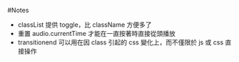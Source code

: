 #Notes
* classList 提供 toggle，比 className 方便多了
* 重置 audio.currentTime 才能在一直按著時直接從頭播放
* transitionend 可以用在因 class 引起的 css 變化上，而不僅限於 js 或 css 直接操作
